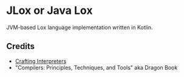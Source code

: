 # JLox or Java Lox

JVM-based Lox language implementation written in Kotlin.

## Credits

- [Crafting Interpreters](https://craftinginterpreters.com/)
- "Compilers: Principles, Techniques, and Tools" aka Dragon Book 
